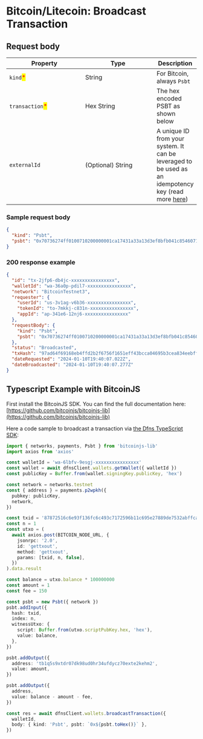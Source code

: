 # Bitcoin/Litecoin: Broadcast Transaction

## Request body <a href="#psbt-request-body" id="psbt-request-body"></a>

<table><thead><tr><th width="194">Property</th><th width="183">Type</th><th>Description</th></tr></thead><tbody><tr><td><code>kind</code><mark style="color:red;">*</mark></td><td>String</td><td>For Bitcoin, always <code>Psbt</code></td></tr><tr><td><code>transaction</code><mark style="color:red;">*</mark></td><td>Hex String</td><td>The hex encoded PSBT as shown below</td></tr><tr><td><code>externalId</code></td><td>(Optional) String</td><td>A unique ID from your system. It can be leveraged to be used as an idempotency key (read more <a href="../../../advanced-topics/api-idempotency.md">here</a>)</td></tr></tbody></table>

### Sample request body <a href="#sample-psbt-request" id="sample-psbt-request"></a>

```json
{
  "kind": "Psbt",
  "psbt": "0x70736274ff0100710200000001ca17431a33a13d3ef8bfb041c8546071f9d3a609abe3c91efbed83265e1426730100000000ffffffff02e803000000000000160014a40a65b46ff36c53f1afb8e35e25a4c0bcfc9979d6d1150000000000160014237ad8ba2ffd992f6ebc7ab388e77f00fc87d1c9000000000001011f54d6150000000000160014237ad8ba2ffd992f6ebc7ab388e77f00fc87d1c9000000"
}
```

### 200 response example <a href="#psbt-response-example" id="psbt-response-example"></a>

```json
{
  "id": "tx-2jfp6-db4jc-xxxxxxxxxxxxxxxx",
  "walletId": "wa-36a0p-pdil7-xxxxxxxxxxxxxxxx",
  "network": "BitcoinTestnet3",
  "requester": {
    "userId": "us-3v1ag-v6b36-xxxxxxxxxxxxxxxx",
    "tokenId": "to-7mkkj-c831n-xxxxxxxxxxxxxxxx",
    "appId": "ap-341e6-12nj6-xxxxxxxxxxxxxxxx"
  },
  "requestBody": {
    "kind": "Psbt",
    "psbt": "0x70736274ff0100710200000001ca17431a33a13d3ef8bfb041c8546071f9d3a609abe3c91efbed83265e1426730100000000ffffffff02e803000000000000160014a40a65b46ff36c53f1afb8e35e25a4c0bcfc9979d6d1150000000000160014237ad8ba2ffd992f6ebc7ab388e77f00fc87d1c9000000000001011f54d6150000000000160014237ad8ba2ffd992f6ebc7ab388e77f00fc87d1c9000000"
  },
  "status": "Broadcasted",
  "txHash": "97ad64f69168eb4ffd2b2f6756f1651eff43bcca04695b3cea834eebff5b7524",
  "dateRequested": "2024-01-10T19:40:07.022Z",
  "dateBroadcasted": "2024-01-10T19:40:07.277Z"
}
```

## Typescript Example with BitcoinJS

First install the BitcoinJS SDK. You can find the full documentation here: [https://github.com/bitcoinjs/bitcoinjs-lib](https://github.com/bitcoinjs/bitcoinjs-lib)

Here a code sample to broadcast a transaction via [the Dfns TypeScript SDK](https://github.com/dfns/dfns-sdk-ts):

```typescript
import { networks, payments, Psbt } from 'bitcoinjs-lib'
import axios from 'axios'

const walletId = 'wa-6lbfv-9esgj-xxxxxxxxxxxxxxxx'
const wallet = await dfnsClient.wallets.getWallet({ walletId })
const publicKey = Buffer.from(wallet.signingKey.publicKey, 'hex')

const network = networks.testnet
const { address } = payments.p2wpkh({
  pubkey: publicKey,
  network,
})

const txid = '87872516c6e93f136fc6c493c7172596b11c695e27889de7532abffcac2a4b5e'
const n = 1
const utxo = (
  await axios.post(BITCOIN_NODE_URL, {
    jsonrpc: '2.0',
    id: 'gettxout',
    method: 'gettxout',
    params: [txid, n, false],
  })
).data.result

const balance = utxo.balance * 100000000
const amount = 1
const fee = 150

const psbt = new Psbt({ network })
psbt.addInput({
  hash: txid,
  index: n,
  witnessUtxo: {
    script: Buffer.from(utxo.scriptPubKey.hex, 'hex'),
    value: balance,
  },
})

psbt.addOutput({
  address: 'tb1q5s9xtdr07dk98ud0hr34ufdycz70exte2kehm2',
  value: amount,
})

psbt.addOutput({
  address,
  value: balance - amount - fee,
})

const res = await dfnsClient.wallets.broadcastTransaction({
  walletId,
  body: { kind: 'Psbt', psbt: `0x${psbt.toHex()}` },
})
```
